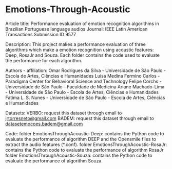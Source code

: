 # Emotions-Through-Acoustic
Article title: Performance evaluation of emotion recognition algorithms in Brazilian Portuguese language audios
Journal: IEEE Latin American Transactions
Submission ID 9577

Description: This project makes a performance evaluation of three algorithms which make a emotion recognition using acoustic features: Deep, RosaJr and Souza. Each folder contains the code used to evaluate the performance for each algorithm. 

Authors - affiliation:
Omar Rodrigues da Silva - Universidade de São Paulo - Escola de Artes, Ciências e Humanidades
Luisa Medina Fermino Carlos - Paradigma Center for Behavioral Science and Technology
Felipe Corchs - Universidade de São Paulo - Faculdade de Medicina
Ariane Machado-Lima - Universidade de São Paulo - Escola de Artes, Ciências e Humanidades
Fatima L. S. Nunes - Universidade de São Paulo - Escola de Artes, Ciências e Humanidades 

Datasets:
VERBO: request this dataset through email to jrtorresneto@gmail.com
BADEM: request this dataset through email to datasetemocoes.badem@gmail.com

Code:
folder EmotionsThroughAcoustic-Deep: contains the Python code to evaluate the performance of algorithm DEEP and the Opensmile files to extract the audio features (*.conf). 
folder EmotionsThroughAcoustic-RosaJr: contains the Python code to evaluate the performance of algorithm RosaJr
folder EmotionsThroughAcoustic-Souza: contains the Python code to evaluate the performance of algorithm Souza

